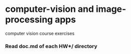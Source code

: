 # computer-vision and image-processing apps
computer vision course exercises

### Read doc.md of each HW*/ directory